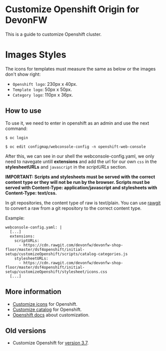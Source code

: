 # Customize Openshift Origin for DevonFW

This is a guide to customize Openshift cluster.

# Images Styles
The icons for templates must measure the same as below or the images don't show right:

- `Openshift logo`: 230px x 40px.
- `Template logo`: 50px x 50px.
- `Category logo`: 110px x 36px.

## How to use

To use it, we need to enter in openshift as an admin and use the next command:

```
$ oc login

$ oc edit configmap/webconsole-config -n openshift-web-console
```

After this, we can see in our shell the webconsole-config.yaml, we only need to navegate untill **extensions** and add the url for our own `css` in the **stylesheetURLs** and `javascript` in the *scriptURLs* section.

**IMPORTANT: Scripts and stylesheets must be served with the correct content type or they will not be run by the browser. Scripts must be served with Content-Type: application/javascript and stylesheets with Content-Type: text/css.**

In git repositories, the content type of raw is text/plain. You can use [rawgit](https://rawgit.com/) to convert a raw from a git repository to the correct content type.

Example:

```
webconsole-config.yaml: |
  [...]
  extensions:
    scriptURLs:
      - https://cdn.rawgit.com/devonfw/devonfw-shop-floor/master/dsf4openshift/initial-setup/customizeOpenshift/scripts/catalog-categories.js
    stylesheetURLs:
      - https://cdn.rawgit.com/devonfw/devonfw-shop-floor/master/dsf4openshift/initial-setup/customizeOpenshift/stylesheet/icons.css
  [...]
```

## More information

* [Customize icons](https://github.com/devonfw/devonfw-shop-floor/wiki/devonfw-shop-floor-4-openshift-customize-icons) for Openshift.
* [Customize catalog](https://github.com/devonfw/devonfw-shop-floor/wiki/devonfw-shop-floor-4-openshift-customize-catalog) for Openshift.
* [Openshift docs](https://docs.openshift.com/container-platform/latest/install_config/web_console_customization.html#loading-custom-scripts-and-stylesheets) about customization.

## Old versions
* Customize Openshift for [version 3.7](https://docs.openshift.com/container-platform/3.9/install_config/web_console_customization.html#loading-custom-scripts-and-stylesheets).